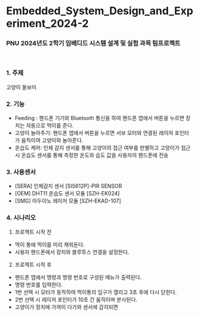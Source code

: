 # Embedded_System_Design_and_Experiment_2024-2

### PNU 2024년도 2학기 임베디드 시스템 설계 및 실험 과목 텀프로젝트

<br>

### 1. 주제
고양이 돌보미

### 2. 기능
- Feeding : 핸드폰 기기와 Bluetooth 통신을 하여 핸드폰 앱에서 버튼을 누르면 장치는 자동으로 먹이를 준다.
- 고양이 놀아주기: 핸드폰 앱에서 버튼을 누르면 서보 모터와 연결된 레이저 포인터가 움직이여 고양이와 놀아준다.
- 온습도 케어: 인체 감지 센서를 통해 고양이의 접근 여부를 판별하고 고양이가 접근 시 온습도 센서를 통해 측정한 온도와 습도 값을 사용자의 핸드폰에 전송

### 3. 사용센서
- [SERA] 인체감지 센서 [SIS612P]-PIR SENSOR
- [OEM] DHT11 온습도 센서 모듈 [SZH-EK024]
- [SMG] 아두이노 레이저 모듈 [SZH-EKAD-107]

### 4. 시나리오
1) 프로젝트 시작 전
- 먹이 통에 먹이를 미리 채워둔다.
- 사용자 핸드폰에서 장치와 블루투스 연결을 설정한다.
  
2) 프로젝트 시작 후
- 핸드폰 앱에서 명령과 명령 번호로 구성된 메뉴가 출력된다.
- 명령 번호를 입력한다.
- 1번 선택 시 모터가 동작하여 먹이통의 입구가 열리고 3초 후에 다시 닫힌다.
- 2번 선택 시 레이저 포인터가 10초 간 움직이며 분사된다.
- 고양이가 장치에 가까이 다가와 센서에 감지되면 
